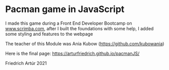 # Pacman game in JavaScript

I made this game during a Front End Developer Bootcamp on www.scrimba.com, after I built the foundations with some help, I added some styling and features to the webpage

The teacher of this Module was Ania Kubow (https://github.com/kubowania)

Here is the final page: https://arturfriedrich.github.io/pacmanJS/

Friedrich Artúr 2021
